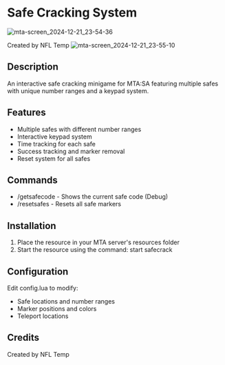 # Safe Cracking System
![mta-screen_2024-12-21_23-54-36](https://github.com/user-attachments/assets/b2e33453-003b-4634-9735-a8d0af35d806)

Created by NFL Temp
![mta-screen_2024-12-21_23-55-10](https://github.com/user-attachments/assets/f97b2f17-588b-4a73-89d7-62491be661fc)

## Description
An interactive safe cracking minigame for MTA:SA featuring multiple safes with unique number ranges and a keypad system.

## Features
- Multiple safes with different number ranges
- Interactive keypad system
- Time tracking for each safe
- Success tracking and marker removal
- Reset system for all safes

## Commands
- /getsafecode - Shows the current safe code (Debug)
- /resetsafes - Resets all safe markers

## Installation
1. Place the resource in your MTA server's resources folder
2. Start the resource using the command: start safecrack

## Configuration
Edit config.lua to modify:
- Safe locations and number ranges
- Marker positions and colors
- Teleport locations

## Credits
Created by NFL Temp 

